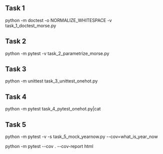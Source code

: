 ## Task 1
python -m doctest -o NORMALIZE_WHITESPACE -v task_1_doctest_morse.py

## Task 2
python -m pytest -v task_2_parametrize_morse.py

## Task 3
python -m unittest task_3_unittest_onehot.py

## Task 4
python -m pytest task_4_pytest_onehot.py|cat

## Task 5
python -m pytest -v -s task_5_mock_yearnow.py --cov=what_is_year_now

python -m pytest --cov . --cov-report html
